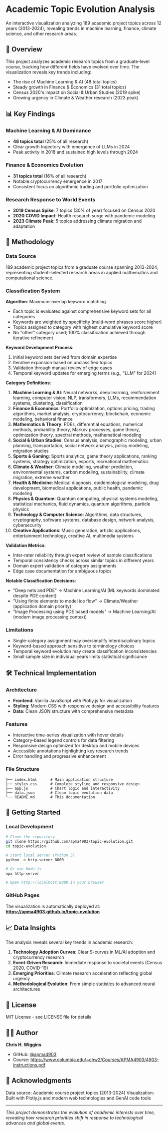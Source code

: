 # Academic Topic Evolution Analysis

An interactive visualization analyzing 189 academic project topics across 12 years (2013-2024), revealing trends in machine learning, finance, climate science, and other research areas.

## 🎯 Overview

This project analyzes academic research topics from a graduate-level course, tracking how different fields have evolved over time. The visualization reveals key trends including:

- The rise of Machine Learning & AI (48 total topics)
- Steady growth in Finance & Economics (31 total topics)  
- Census 2020's impact on Social & Urban Studies (2019 spike)
- Growing urgency in Climate & Weather research (2023 peak)

## 📊 Key Findings

### Machine Learning & AI Dominance
- **48 topics total** (25% of all research)
- Clear growth trajectory with emergence of LLMs in 2024
- Peak activity in 2018 and sustained high levels through 2024

### Finance & Economics Evolution
- **31 topics total** (16% of all research)
- Notable cryptocurrency emergence in 2017
- Consistent focus on algorithmic trading and portfolio optimization

### Research Response to World Events
- **2019 Census Spike**: 7 topics (30% of year) focused on Census 2020
- **2020 COVID Impact**: Health research surge with pandemic modeling
- **2023 Climate Peak**: 5 topics addressing climate migration and adaptation

## 🔬 Methodology

### Data Source
189 academic project topics from a graduate course spanning 2013-2024, representing student-selected research areas in applied mathematics and computational science.

### Classification System

**Algorithm**: Maximum-overlap keyword matching
- Each topic is evaluated against comprehensive keyword sets for all categories
- Keywords are weighted by specificity (multi-word phrases score higher)
- Topics assigned to category with highest cumulative keyword score
- No "other" category used; 100% classification achieved through iterative refinement

**Keyword Development Process**:
1. Initial keyword sets derived from domain expertise
2. Iterative expansion based on unclassified topics
3. Validation through manual review of edge cases
4. Temporal keyword updates for emerging terms (e.g., "LLM" for 2024)

**Category Definitions**:

1. **Machine Learning & AI**: Neural networks, deep learning, reinforcement learning, computer vision, NLP, transformers, LLMs, recommendation systems, clustering, classification
2. **Finance & Economics**: Portfolio optimization, options pricing, trading algorithms, market analysis, cryptocurrency, blockchain, economic modeling, behavioral finance
3. **Mathematics & Theory**: PDEs, differential equations, numerical methods, probability theory, Markov processes, game theory, optimization theory, spectral methods, mathematical modeling
4. **Social & Urban Studies**: Census analysis, demographic modeling, urban planning, transportation, social network analysis, policy modeling, migration studies
5. **Sports & Gaming**: Sports analytics, game theory applications, ranking systems, strategy optimization, esports, recreational mathematics
6. **Climate & Weather**: Climate modeling, weather prediction, environmental systems, carbon modeling, sustainability, climate migration, extreme weather
7. **Health & Medicine**: Medical diagnosis, epidemiological modeling, drug development, biomedical applications, public health, pandemic modeling
8. **Physics & Quantum**: Quantum computing, physical systems modeling, statistical mechanics, fluid dynamics, quantum algorithms, particle physics
9. **Technology & Computer Science**: Algorithms, data structures, cryptography, software systems, database design, network analysis, cybersecurity
10. **Creative Applications**: Music generation, artistic applications, entertainment technology, creative AI, multimedia systems

**Validation Metrics**:
- Inter-rater reliability through expert review of sample classifications
- Temporal consistency checks across similar topics in different years
- Domain expert validation of category assignments
- Edge case documentation for ambiguous topics

**Notable Classification Decisions**:
- "Deep nets and PDE" → Machine Learning/AI (ML keywords dominated despite PDE content)
- "Using finite elements to model ice flow" → Climate/Weather (application domain priority)
- "Image Processing using PDE based models" → Machine Learning/AI (modern image processing context)

### Limitations
- Single-category assignment may oversimplify interdisciplinary topics
- Keyword-based approach sensitive to terminology choices
- Temporal keyword evolution may create classification inconsistencies
- Small sample size in individual years limits statistical significance

## 🛠 Technical Implementation

### Architecture
- **Frontend**: Vanilla JavaScript with Plotly.js for visualization
- **Styling**: Modern CSS with responsive design and accessibility features
- **Data**: Clean JSON structure with comprehensive metadata

### Features
- Interactive time-series visualization with hover details
- Category-based legend controls for data filtering
- Responsive design optimized for desktop and mobile devices
- Accessible annotations highlighting key research trends
- Error handling and progressive enhancement

### File Structure
```
├── index.html      # Main application structure
├── styles.css      # Complete styling and responsive design
├── app.js          # Chart logic and interactivity  
├── data.json       # Clean topic evolution data
└── README.md       # This documentation
```

## 🚀 Getting Started

### Local Development
```bash
# Clone the repository
git clone https://github.com/apma4903/topic-evolution.git
cd topic-evolution

# Start local server (Python 3)
python -m http.server 8000

# Or use Node.js
npx http-server

# Open http://localhost:8000 in your browser
```

### GitHub Pages
The visualization is automatically deployed at:
**https://apma4903.github.io/topic-evolution**

## 📈 Data Insights

The analysis reveals several key trends in academic research:

1. **Technology Adoption Curves**: Clear S-curves in ML/AI adoption and cryptocurrency research
2. **Event-Driven Research**: Immediate response to societal events (Census 2020, COVID-19)
3. **Emerging Priorities**: Climate research acceleration reflecting global urgency
4. **Methodological Evolution**: From simple statistics to advanced neural architectures

## 📝 License

MIT License - see LICENSE file for details

## 👨‍💻 Author

**Chris H. Wiggins**
- GitHub: [@apma4903](https://github.com/apma4903)
- Course: https://www.columbia.edu/~chw2/Courses/APMA4903/4903-instructions.pdf

## 🙏 Acknowledgments

Data source: Academic course project topics (2013-2024)
Visualization: Built with Plotly.js and modern web technologies and GenAI code tools

---

*This project demonstrates the evolution of academic interests over time, revealing how research priorities shift in response to technological advances and global events.*
